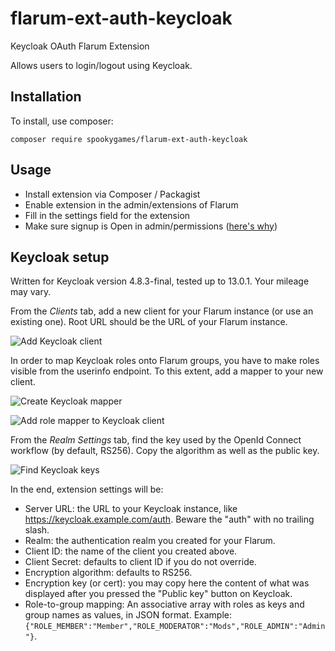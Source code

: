 # flarum-ext-auth-keycloak

Keycloak OAuth Flarum Extension

Allows users to login/logout using Keycloak.

## Installation

To install, use composer:
```
composer require spookygames/flarum-ext-auth-keycloak
```
## Usage
* Install extension via Composer / Packagist
* Enable extension in the admin/extensions of Flarum
* Fill in the settings field for the extension
* Make sure signup is Open in admin/permissions ([here's why](https://github.com/spookygames/flarum-ext-auth-keycloak/issues/22))

## Keycloak setup

Written for Keycloak version 4.8.3-final, tested up to 13.0.1. Your mileage may vary.

From the _Clients_ tab, add a new client for your Flarum instance (or use an existing one). Root URL should be the URL of your Flarum instance.

![Add Keycloak client](https://github.com/spookygames/flarum-ext-auth-keycloak/raw/master/images/keycloak-add-client.png "Add Keycloak client")

In order to map Keycloak roles onto Flarum groups, you have to make roles visible from the userinfo endpoint. To this extent, add a mapper to your new client.

![Create Keycloak mapper](https://github.com/spookygames/flarum-ext-auth-keycloak/raw/master/images/keycloak-create-mapper-1.png "Create Keycloak mapper")

![Add role mapper to Keycloak client](https://github.com/spookygames/flarum-ext-auth-keycloak/raw/master/images/keycloak-create-mapper-2.png "Add role mapper to Keycloak client")

From the _Realm Settings_ tab, find the key used by the OpenId Connect workflow (by default, RS256). Copy the algorithm as well as the public key.

![Find Keycloak keys](https://github.com/spookygames/flarum-ext-auth-keycloak/raw/master/images/keycloak-find-keys.png "Find Keycloak keys")

In the end, extension settings will be:
* Server URL: the URL to your Keycloak instance, like https://keycloak.example.com/auth. Beware the "auth" with no trailing slash.
* Realm: the authentication realm you created for your Flarum.
* Client ID: the name of the client you created above.
* Client Secret: defaults to client ID if you do not override.
* Encryption algorithm: defaults to RS256.
* Encryption key (or cert): you may copy here the content of what was displayed after you pressed the "Public key" button on Keycloak.
* Role-to-group mapping: An associative array with roles as keys and group names as values, in JSON format. Example: `{"ROLE_MEMBER":"Member","ROLE_MODERATOR":"Mods","ROLE_ADMIN":"Admin"}`.
